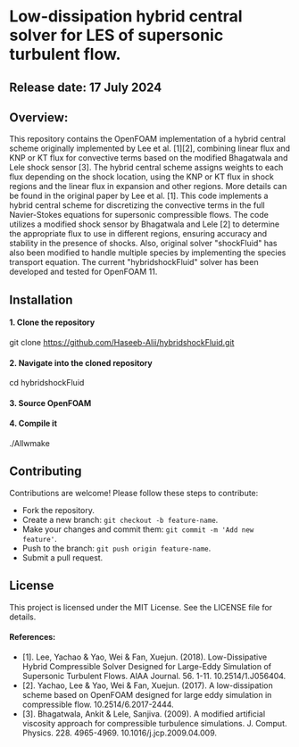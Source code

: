 # Low-dissipation hybrid central solver for LES of supersonic turbulent flow.
## Release date: 17 July 2024
## Overview:

This repository contains the OpenFOAM implementation of a hybrid central scheme originally implemented by Lee et al. [1][2], combining linear flux and KNP or KT flux for convective terms based on the modified Bhagatwala and Lele shock sensor [3]. The hybrid central scheme assigns weights to each flux depending on the shock location, using the KNP or KT flux in shock regions and the linear flux in expansion and other regions. More details can be found in the original paper by Lee et al. [1]. This code implements a hybrid central scheme for discretizing the convective terms in the full Navier-Stokes equations for supersonic compressible flows. The code utilizes a modified shock sensor by Bhagatwala and Lele [2] to determine the appropriate flux to use in different regions, ensuring accuracy and stability in the presence of shocks. Also, original solver "shockFluid" has also been modified to handle multiple species by implementing the species transport equation. The current "hybridshockFluid" solver has been developed and tested for OpenFOAM 11.

## Installation

#### 1. Clone the repository
git clone https://github.com/Haseeb-Alii/hybridshockFluid.git

#### 2. Navigate into the cloned repository
cd hybridshockFluid

#### 3. Source OpenFOAM

#### 4. Compile it
./Allwmake

## Contributing

Contributions are welcome! Please follow these steps to contribute:

- Fork the repository.
- Create a new branch: `git checkout -b feature-name`.
- Make your changes and commit them: `git commit -m 'Add new feature'`.
- Push to the branch: `git push origin feature-name`.
- Submit a pull request.

## License

This project is licensed under the MIT License. See the LICENSE file for details.

#### References:

- [1]. Lee, Yachao & Yao, Wei & Fan, Xuejun. (2018). Low-Dissipative Hybrid Compressible Solver Designed for Large-Eddy Simulation of Supersonic Turbulent Flows. AIAA Journal. 56. 1-11. 10.2514/1.J056404. 
- [2]. Yachao, Lee & Yao, Wei & Fan, Xuejun. (2017). A low-dissipation scheme based on OpenFOAM designed for large eddy simulation in compressible flow. 10.2514/6.2017-2444. 
- [3]. Bhagatwala, Ankit & Lele, Sanjiva. (2009). A modified artificial viscosity approach for compressible turbulence simulations. J. Comput. Physics. 228. 4965-4969. 10.1016/j.jcp.2009.04.009. 

